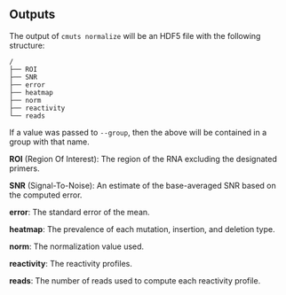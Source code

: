 

## Outputs

The output of `cmuts normalize` will be an HDF5 file with the following structure:

```
/
├── ROI
├── SNR
├── error
├── heatmap
├── norm
├── reactivity
└── reads
```

If a value was passed to `--group`, then the above will be contained in a group with that name.

**ROI** (Region Of Interest): The region of the RNA excluding the designated primers.

**SNR** (Signal-To-Noise): An estimate of the base-averaged SNR based on the computed error.

**error**: The standard error of the mean.

**heatmap**: The prevalence of each mutation, insertion, and deletion type.

**norm**: The normalization value used.

**reactivity**: The reactivity profiles.

**reads**: The number of reads used to compute each reactivity profile.
